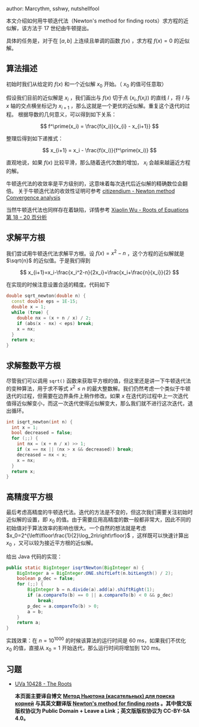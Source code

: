 author: Marcythm, sshwy, nutshellfool

本文介绍如何用牛顿迭代法（Newton's method for finding roots）求方程的近似解，该方法于 17 世纪由牛顿提出。

具体的任务是，对于在 $[a,b]$ 上连续且单调的函数 $f(x)$ ，求方程 $f(x)=0$ 的近似解。

## 算法描述

初始时我们从给定的 $f(x)$ 和一个近似解 $x_0$ 开始。（ $x_0$ 的值可任意取）

假设我们目前的近似解是 $x_i$ ，我们画出与 $f(x)$ 切于点 $(x_i,f(x_i))$ 的直线 $l$ ，将 $l$ 与 $x$ 轴的交点横坐标记为 $x_{i+1}$ ，那么这就是一个更优的近似解。重复这个迭代的过程。
根据导数的几何意义，可以得到如下关系：

$$
 f^\prime(x_i) = \frac{f(x_i)}{x_{i} - x_{i+1}}
$$

整理后得到如下递推式：

$$
 x_{i+1} = x_i - \frac{f(x_i)}{f^\prime(x_i)}
$$

直观地说，如果 $f(x)$ 比较平滑，那么随着迭代次数的增加， $x_i$ 会越来越逼近方程的解。

牛顿迭代法的收敛率是平方级别的，这意味着每次迭代后近似解的精确数位会翻倍。
关于牛顿迭代法的收敛性证明可参考 [citizendium - Newton method Convergence analysis](http://en.citizendium.org/wiki/Newton%27s_method#Convergence_analysis) 

当然牛顿迭代法也同样存在着缺陷，详情参考 [Xiaolin Wu - Roots of Equations 第 18 - 20 页分析](https://www.ece.mcmaster.ca/~xwu/part2.pdf) 

## 求解平方根

我们尝试用牛顿迭代法求解平方根。设 $f(x)=x^2-n$ ，这个方程的近似解就是 $\sqrt{n}$ 的近似值。于是我们得到

$$
x_{i+1}=x_i-\frac{x_i^2-n}{2x_i}=\frac{x_i+\frac{n}{x_i}}{2}
$$

在实现的时候注意设置合适的精度。代码如下

```cpp
double sqrt_newton(double n) {
  const double eps = 1E-15;
  double x = 1;
  while (true) {
    double nx = (x + n / x) / 2;
    if (abs(x - nx) < eps) break;
    x = nx;
  }
  return x;
}
```

## 求解整数平方根

尽管我们可以调用 `sqrt()` 函数来获取平方根的值，但这里还是讲一下牛顿迭代法的变种算法，用于求不等式 $x^2\le n$ 的最大整数解。我们仍然考虑一个类似于牛顿迭代的过程，但需要在边界条件上稍作修改。如果 $x$ 在迭代的过程中上一次迭代值得近似解变小，而这一次迭代使得近似解变大，那么我们就不进行这次迭代，退出循环。

```cpp
int isqrt_newton(int n) {
  int x = 1;
  bool decreased = false;
  for (;;) {
    int nx = (x + n / x) >> 1;
    if (x == nx || (nx > x && decreased)) break;
    decreased = nx < x;
    x = nx;
  }
  return x;
}
```

## 高精度平方根

最后考虑高精度的牛顿迭代法。迭代的方法是不变的，但这次我们需要关注初始时近似解的设置，即 $x_0$ 的值。由于需要应用高精度的数一般都非常大，因此不同的初始值对于算法效率的影响也很大。一个自然的想法就是考虑 $x_0=2^{\left\lfloor\frac{1}{2}\log_2n\right\rfloor}$ ，这样既可以快速计算出 $x_0$ ，又可以较为接近平方根的近似解。

给出 Java 代码的实现：

```java
public static BigInteger isqrtNewton(BigInteger n) {
	BigInteger a = BigInteger.ONE.shiftLeft(n.bitLength() / 2);
	boolean p_dec = false;
	for (;;) {
		BigInteger b = n.divide(a).add(a).shiftRight(1);
		if (a.compareTo(b) == 0 || a.compareTo(b) < 0 && p_dec)
			break;
		p_dec = a.compareTo(b) > 0;
		a = b;
	}
	return a;
}
```

实践效果：在 $n=10^{1000}$ 的时候该算法的运行时间是 60 ms，如果我们不优化 $x_0$ 的值，直接从 $x_0=1$ 开始迭代，那么运行时间将增加到 120 ms。

## 习题

-    [UVa 10428 - The Roots](https://uva.onlinejudge.org/index.php?option=com_onlinejudge&Itemid=8&category=16&page=show_problem&problem=1369) 

     **本页面主要译自博文 [Метод Ньютона (касательных) для поиска корней](http://e-maxx.ru/algo/roots_newton) 与其英文翻译版 [Newton's method for finding roots](https://cp-algorithms.com/num_methods/roots_newton.html) 。其中俄文版版权协议为 Public Domain + Leave a Link；英文版版权协议为 CC-BY-SA 4.0。** 
